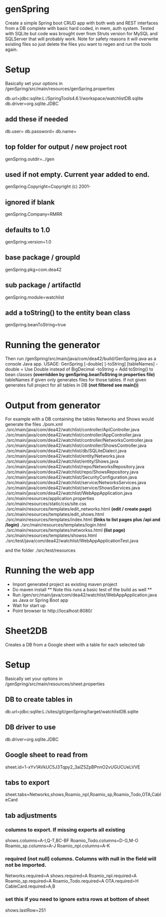 # genSpring
Create a simple Spring boot CRUD app with both web and REST interfaces from a DB complete with basic hard coded, in mem, auth system.
Tested with SQLite but code was brought over from Struts version for MySQL and SQLServer that will probably work.
Note for safety reasons it will overwrite existing files so just delete the files you want to regen and run the tools again.

# Setup
Basically set your options in /genSpring/src/main/resources/genSpring.properties

db.url=jdbc:sqlite:L:/SpringTools4.6.1/workspace/watchlistDB.sqlite
db.driver=org.sqlite.JDBC
## add these if needed
db.user=
db.password=
db.name=


## top folder for output / new project root 
genSpring.outdir=../gen
## used if not empty. Current year added to end.
genSpring.Copyright=Copyright (c) 2001-
## ignored if blank
genSpring.Company=RMRR
## defaults to 1.0
genSpring.version=1.0
## base package / groupId
genSpring.pkg=com.dea42
## sub package / artifactId
genSpring.module=watchlist
## add a toString() to the entity bean class
genSpring.beanToString=true


# Running the generator
Then run /genSpring/src/main/java/com/dea42/build/GenSpring.java as a console Java app.
USAGE: GenSpring [-double] [-toString] [tableNames]
-double = Use Double instead of BigDecimal
-toString = Add toString() to bean classes **(overridden by genSpring.beanToString in properties file)**
tableNames if given only generates files for those tables. If not given generates full project for all tables in DB **(not filtered see main())**

# Output from generator
For example with a DB containing the tables Networks and Shows would generate the files
./pom.xml
./src/main/java/com/dea42/watchlist/controller/ApiController.java
./src/main/java/com/dea42/watchlist/controller/AppController.java
./src/main/java/com/dea42/watchlist/controller/NetworksController.java
./src/main/java/com/dea42/watchlist/controller/ShowsController.java
./src/main/java/com/dea42/watchlist/db/SQLiteDialect.java
./src/main/java/com/dea42/watchlist/entity/Networks.java
./src/main/java/com/dea42/watchlist/entity/Shows.java
./src/main/java/com/dea42/watchlist/repo/NetworksRepository.java
./src/main/java/com/dea42/watchlist/repo/ShowsRepository.java
./src/main/java/com/dea42/watchlist/SecurityConfiguration.java
./src/main/java/com/dea42/watchlist/service/NetworksServices.java
./src/main/java/com/dea42/watchlist/service/ShowsServices.java
./src/main/java/com/dea42/watchlist/WebAppApplication.java
./src/main/resources/application.properties
./src/main/resources/static/css/site.css
./src/main/resources/templates/edit_networks.html **(edit / create page)**
./src/main/resources/templates/edit_shows.html
./src/main/resources/templates/index.html **(links to list pages plus /api and /login)**
./src/main/resources/templates/login.html
./src/main/resources/templates/networkss.html **(list page)**
./src/main/resources/templates/showss.html
./src/test/java/com/dea42/watchlist/WebAppApplicationTest.java

and the folder
./src/test/resources

# Running the web app
- Import generated project as existing maven project
- Do maven install ** Note this runs a basic test of the build as well **
- Run /gen/src/main/java/com/dea42/watchlist/WebAppApplication.java as Java or Spring Boot app
- Wait for start up
- Point browser to  http://localhost:8080/

# Sheet2DB
Creates a DB from a Google sheet with a table for each selected tab

# Setup
Basically set your options in /genSpring/src/main/resources/sheet.properties

## DB to create tables in
db.url=jdbc:sqlite:L:/sites/git/genSpring/target/watchlistDB.sqlite
## DB driver to use
db.driver=org.sqlite.JDBC

## Google sheet to read from
sheet.id=1-xYv1AVkUC5J3Tqpy2_3alZ5ZpBPnnO2vUGUCUeLVVE
## tabs to export
sheet.tabs=Networks,shows,Roamio_npl,Roamio_sp,Roamio_Todo,OTA,CableCard

## tab adjustments
### columns to export. If missing exports all existing
shows.columns=A-I,Q-T,BC-BF
Roamio_Todo.columns=D-G,M-O
Roamio_sp.columns=A-J
Roamio_npl.columns=A-K

### required (not null) columns. Columns with null in the field will not be imported.
Networks.required=A
shows.required=A
Roamio_npl.required=A
Roamio_sp.required=A
Roamio_Todo.required=A
OTA.required=H
CableCard.required=A,B

### set this if you need to ignore extra rows at bottom of sheet
shows.lastRow=251
